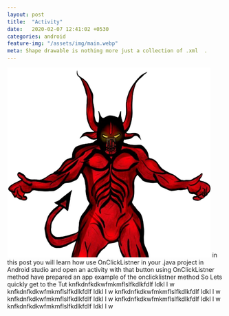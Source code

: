 ```yaml
---
layout: post
title:  "Activity"
date:   2020-02-07 12:41:02 +0530
categories: android
feature-img: "/assets/img/main.webp"
meta: Shape drawable is nothing more just a collection of .xml  .
---
```


![image-title-here](/assets/img/main.png)
in this post you will learn how use OnClickListner in your .java project in Android studio
and open an activity  with that button using  OnClickListner  method
have prepared an app example of the onclicklistner method So Lets quickly get to the Tut
knfkdnfkdkwfmkmflslfkdlkfdlf ldkl l w
knfkdnfkdkwfmkmflslfkdlkfdlf ldkl l w
knfkdnfkdkwfmkmflslfkdlkfdlf ldkl l w
knfkdnfkdkwfmkmflslfkdlkfdlf ldkl l w
knfkdnfkdkwfmkmflslfkdlkfdlf ldkl l w
knfkdnfkdkwfmkmflslfkdlkfdlf ldkl l w
